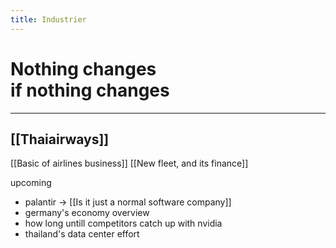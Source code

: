 ```yaml
---
title: Industrier
---
```

# Nothing changes <br/> if nothing changes
---
## [[Thaiairways]]
[[Basic of airlines business]]
[[New fleet, and its finance]]

upcoming 
- palantir -> [[Is it just a normal software company]]
- germany's economy overview
- how long untill competitors catch up with nvidia
- thailand's data center effort